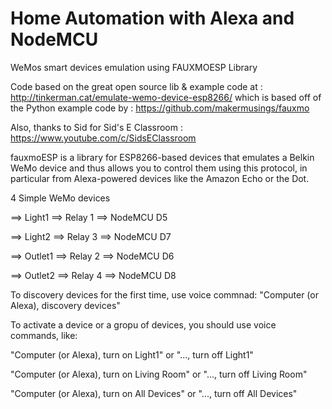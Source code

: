 # Home Automation with Alexa and NodeMCU
WeMos smart devices emulation using FAUXMOESP Library

Code based on the great open source lib & example code at : http://tinkerman.cat/emulate-wemo-device-esp8266/ which is based off of the Python example code by : https://github.com/makermusings/fauxmo

Also, thanks to Sid for Sid's E Classroom : https://www.youtube.com/c/SidsEClassroom

fauxmoESP is a library for ESP8266-based devices that emulates a Belkin WeMo device 
and thus allows you to control them using this protocol, in particular from 
Alexa-powered devices like the Amazon Echo or the Dot.
 
4 Simple WeMo devices

  ==> Light1    ==> Relay 1 ==> NodeMCU D5
  
  ==> Light2    ==> Relay 3 ==> NodeMCU D7
  
  ==> Outlet1   ==> Relay 2 ==> NodeMCU D6 
  
  ==> Outlet2   ==> Relay 4 ==> NodeMCU D8
 
To discovery devices for the first time, use voice commnad: 
"Computer (or Alexa), discovery devices"
 
To activate a device or a gropu of devices, you should use voice commands, like: 

  "Computer (or Alexa), turn on Light1" or "..., turn off Light1"
  
  "Computer (or Alexa), turn on Living Room" or "..., turn off Living Room"
  
  "Computer (or Alexa), turn on All Devices" or "..., turn off All Devices"
